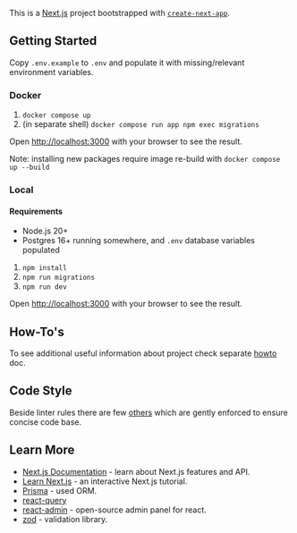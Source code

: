 This is a [Next.js](https://nextjs.org/) project bootstrapped with [`create-next-app`](https://github.com/vercel/next.js/tree/canary/packages/create-next-app).

## Getting Started

Copy `.env.example` to `.env` and populate it with missing/relevant environment variables.

### Docker

1. `docker compose up`
2. (in separate shell) `docker compose run app npm exec migrations`

Open [http://localhost:3000](http://localhost:3000) with your browser to see the result.

Note: installing new packages require image re-build with `docker compose up --build`

### Local

#### Requirements

- Node.js 20+
- Postgres 16+ running somewhere, and `.env` database variables populated

1. `npm install`
2. `npm run migrations`
3. `npm run dev`

Open [http://localhost:3000](http://localhost:3000) with your browser to see the result.

## How-To's

To see additional useful information about project check separate [howto](./docs/HOWTO.md) doc.

## Code Style

Beside linter rules there are few [others](./docs/CODESTYLE.md) which are gently enforced to ensure concise code base.

## Learn More

- [Next.js Documentation](https://nextjs.org/docs) - learn about Next.js features and API.
- [Learn Next.js](https://nextjs.org/learn) - an interactive Next.js tutorial.
- [Prisma](https://www.prisma.io/) - used ORM.
- [react-query](https://tanstack.com/query/latest)
- [react-admin](https://marmelab.com/react-admin/Tutorial.html) - open-source admin panel for react.
- [zod](https://zod.dev/) - validation library.
